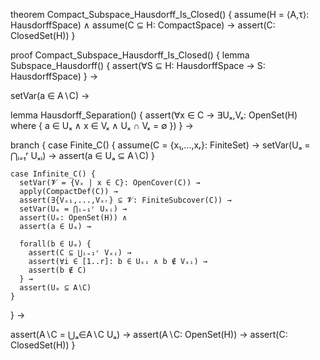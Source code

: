 theorem Compact_Subspace_Hausdorff_Is_Closed() {
  assume(H = ⟨A,τ⟩: HausdorffSpace) ∧
  assume(C ⊆ H: CompactSpace) →
  assert(C: ClosedSet(H))
}

proof Compact_Subspace_Hausdorff_Is_Closed() {
  lemma Subspace_Hausdorff() {
    assert(∀S ⊆ H: HausdorffSpace → S: HausdorffSpace)
  } →
  
  setVar(a ∈ A∖C) →
  
  lemma Hausdorff_Separation() {
    assert(∀x ∈ C → ∃Uₓ,Vₓ: OpenSet(H) where {
      a ∈ Uₓ ∧
      x ∈ Vₓ ∧
      Uₓ ∩ Vₓ = ∅
    })
  } →

  branch {
    case Finite_C() {
      assume(C = {x₁,...,xᵣ}: FiniteSet) →
      setVar(Uₐ = ⋂ᵢ₌₁ʳ Uₓᵢ) →
      assert(a ∈ Uₐ ⊆ A∖C)
    }

    case Infinite_C() {
      setVar(𝓥 = {Vₓ | x ∈ C}: OpenCover(C)) →
      apply(CompactDef(C)) →
      assert(∃{Vₓ₁,...,Vₓᵣ} ⊆ 𝓥: FiniteSubcover(C)) →
      setVar(Uₐ = ⋂ᵢ₌₁ʳ Uₓᵢ) →
      assert(Uₐ: OpenSet(H)) ∧
      assert(a ∈ Uₐ) →
      
      forall(b ∈ Uₐ) {
        assert(C ⊆ ⋃ᵢ₌₁ʳ Vₓᵢ) →
        assert(∀i ∈ [1..r]: b ∈ Uₓᵢ ∧ b ∉ Vₓᵢ) →
        assert(b ∉ C)
      } →
      assert(Uₐ ⊆ A∖C)
    }
  } →

  assert(A∖C = ⋃ₐ∈A∖C Uₐ) →
  assert(A∖C: OpenSet(H)) →
  assert(C: ClosedSet(H))
}